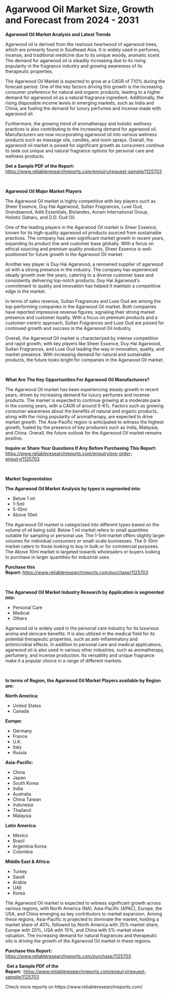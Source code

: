 <p><h1>Agarwood Oil Market Size, Growth and Forecast from 2024 - 2031</h1></p><p><strong>Agarwood Oil Market Analysis and Latest Trends</strong></p>
<p><p>Agarwood oil is derived from the resinous heartwood of agarwood trees, which are primarily found in Southeast Asia. It is widely used in perfumes, incense, and traditional medicine due to its unique woody, aromatic scent. The demand for agarwood oil is steadily increasing due to its rising popularity in the fragrance industry and growing awareness of its therapeutic properties.</p><p>The Agarwood Oil Market is expected to grow at a CAGR of 7.10% during the forecast period. One of the key factors driving this growth is the increasing consumer preference for natural and organic products, leading to a higher demand for agarwood oil as a natural fragrance ingredient. Additionally, the rising disposable income levels in emerging markets, such as India and China, are fueling the demand for luxury perfumes and incense made with agarwood oil.</p><p>Furthermore, the growing trend of aromatherapy and holistic wellness practices is also contributing to the increasing demand for agarwood oil. Manufacturers are now incorporating agarwood oil into various wellness products such as massage oils, candles, and room sprays. Overall, the agarwood oil market is poised for significant growth as consumers continue to seek out unique and natural fragrance options for personal care and wellness products.</p></p>
<p><strong>Get a Sample PDF of the Report:&nbsp;</strong> <a href="https://www.reliableresearchreports.com/enquiry/request-sample/1125703">https://www.reliableresearchreports.com/enquiry/request-sample/1125703</a></p>
<p>&nbsp;</p>
<p><strong>Agarwood Oil Major Market Players</strong></p>
<p><p>The Agarwood Oil market is highly competitive with key players such as Sheer Essence, Duy Hai Agarwood, Sultan Fragrances, Luxe Oud, Grandawood, Aditi Essentials, Biolandes, Auram International Group, Holistic Gaharu, and D.D. Oud Oil.</p><p>One of the leading players in the Agarwood Oil market is Sheer Essence, known for its high-quality agarwood oil products sourced from sustainable practices. The company has seen significant market growth in recent years, expanding its product line and customer base globally. With a focus on ethical sourcing and premium quality products, Sheer Essence is well-positioned for future growth in the Agarwood Oil market.</p><p>Another key player is Duy Hai Agarwood, a renowned supplier of agarwood oil with a strong presence in the industry. The company has experienced steady growth over the years, catering to a diverse customer base and consistently delivering top-notch products. Duy Hai Agarwood's commitment to quality and innovation has helped it maintain a competitive edge in the market.</p><p>In terms of sales revenue, Sultan Fragrances and Luxe Oud are among the top-performing companies in the Agarwood Oil market. Both companies have reported impressive revenue figures, signaling their strong market presence and customer loyalty. With a focus on premium products and a customer-centric approach, Sultan Fragrances and Luxe Oud are poised for continued growth and success in the Agarwood Oil industry.</p><p>Overall, the Agarwood Oil market is characterized by intense competition and rapid growth, with key players like Sheer Essence, Duy Hai Agarwood, Sultan Fragrances, and Luxe Oud leading the way in innovation, quality, and market presence. With increasing demand for natural and sustainable products, the future looks bright for companies in the Agarwood Oil market.</p></p>
<p>&nbsp;</p>
<p><strong>What Are The Key Opportunities For Agarwood Oil Manufacturers?</strong></p>
<p><p>The Agarwood Oil market has been experiencing steady growth in recent years, driven by increasing demand for luxury perfumes and incense products. The market is expected to continue growing at a moderate pace in the coming years, with a CAGR of around 5-6%. Factors such as growing consumer awareness about the benefits of natural and organic products, along with the rising popularity of aromatherapy, are expected to drive market growth. The Asia-Pacific region is anticipated to witness the highest growth, fueled by the presence of key producers such as India, Malaysia, and China. Overall, the future outlook for the Agarwood Oil market remains positive.</p></p>
<p><strong>Inquire or Share Your Questions If Any Before Purchasing This Report:</strong> <a href="https://www.reliableresearchreports.com/enquiry/pre-order-enquiry/1125703">https://www.reliableresearchreports.com/enquiry/pre-order-enquiry/1125703</a></p>
<p>&nbsp;</p>
<p><strong>Market Segmentation</strong></p>
<p><strong>The Agarwood Oil Market Analysis by types is segmented into:</strong></p>
<p><ul><li>Below 1 ml</li><li>1-5ml</li><li>5-10ml</li><li>Above 10ml</li></ul></p>
<p><p>The Agarwood Oil market is categorized into different types based on the volume of oil being sold. Below 1 ml market refers to small quantities suitable for sampling or personal use. The 1-5ml market offers slightly larger volumes for individual consumers or small-scale businesses. The 5-10ml market caters to those looking to buy in bulk or for commercial purposes. The Above 10ml market is targeted towards wholesalers or buyers looking to purchase in larger quantities for industrial uses.</p></p>
<p><strong>Purchase this Report:&nbsp;</strong><a href="https://www.reliableresearchreports.com/purchase/1125703">https://www.reliableresearchreports.com/purchase/1125703</a></p>
<p>&nbsp;</p>
<p><strong>The Agarwood Oil Market Industry Research by Application is segmented into:</strong></p>
<p><ul><li>Personal Care</li><li>Medical</li><li>Others</li></ul></p>
<p><p>Agarwood oil is widely used in the personal care industry for its luxurious aroma and skincare benefits. It is also utilized in the medical field for its potential therapeutic properties, such as anti-inflammatory and antimicrobial effects. In addition to personal care and medical applications, agarwood oil is also used in various other industries, such as aromatherapy, perfumery, and incense production. Its versatility and unique fragrance make it a popular choice in a range of different markets.</p></p>
<p>&nbsp;</p>
<p><strong>In terms of Region, the Agarwood Oil Market Players available by Region are:</strong></p>
<p>
    <p> <strong> North America: </strong>
        <ul>
            <li>United States</li>
            <li>Canada</li>
        </ul>
        </p> 
    <p> <strong> Europe: </strong>
        <ul>
            <li>Germany</li>
            <li>France</li>
            <li>U.K.</li>
            <li>Italy</li>
            <li>Russia</li>
        </ul>
        </p> 
    <p> <strong> Asia-Pacific: </strong>
        <ul>
            <li>China</li>
            <li>Japan</li>
            <li>South Korea</li>
            <li>India</li>
            <li>Australia</li>
            <li>China Taiwan</li>
            <li>Indonesia</li>
            <li>Thailand</li>
            <li>Malaysia</li>
        </ul>
        </p> 
    <p> <strong> Latin America: </strong>
        <ul>
            <li>Mexico</li>
            <li>Brazil</li>
            <li>Argentina Korea</li>
            <li>Colombia</li>
        </ul>
        </p> 
    <p> <strong> Middle East & Africa: </strong>
        <ul>
            <li>Turkey</li>
            <li>Saudi</li>
            <li>Arabia</li>
            <li>UAE</li>
            <li>Korea</li>
        </ul>
    </p>
    </p>
<p><p>The Agarwood Oil market is expected to witness significant growth across various regions, with North America (NA), Asia-Pacific (APAC), Europe, the USA, and China emerging as key contributors to market expansion. Among these regions, Asia-Pacific is projected to dominate the market, holding a market share of 40%, followed by North America with 25% market share, Europe with 20%, USA with 10%, and China with 5% market share valuation. The increasing demand for natural fragrances and therapeutic oils is driving the growth of the Agarwood Oil market in these regions.</p></p>
<p><strong>Purchase this Report: </strong><a href="https://www.reliableresearchreports.com/purchase/1125703">https://www.reliableresearchreports.com/purchase/1125703</a></p>
<p>&nbsp;<strong>Get a Sample PDF of the Report:&nbsp;&nbsp;</strong><a href="https://www.reliableresearchreports.com/enquiry/request-sample/1125703">https://www.reliableresearchreports.com/enquiry/request-sample/1125703</a></p>
<p><strong></strong></p>
<p>Check more reports on https://www.reliableresearchreports.com/</p>